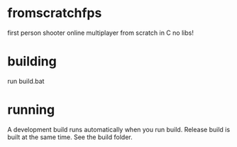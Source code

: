 # fromscratchfps
first person shooter online multiplayer from scratch in C no libs!

# building

run build.bat

# running

A development build runs automatically when you run build. Release build is built at the same time. See the build folder. 